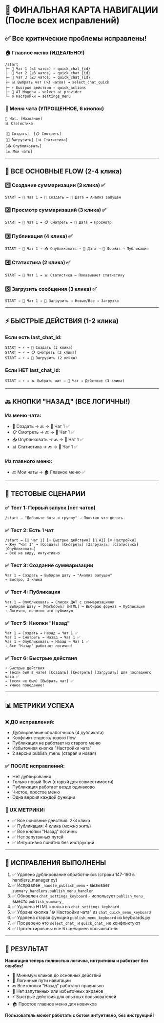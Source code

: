 # 🎯 ФИНАЛЬНАЯ КАРТА НАВИГАЦИИ (После всех исправлений)

## ✅ Все критические проблемы исправлены!

### 🏠 Главное меню (ИДЕАЛЬНО!)
```
/start
├─ 💬 Чат 1 (≤3 чатов) → quick_chat_{id}
├─ 💬 Чат 2 (≤3 чатов) → quick_chat_{id}  
├─ 💬 Чат 3 (≤3 чатов) → quick_chat_{id}
├─ 📊 Выбрать чат (>3 чатов) → select_chat_quick
├─ ⚡ Быстрые действия → quick_actions
├─ 🤖 AI Модели → select_ai_provider
└─ ⚙️ Настройки → settings_menu
```

### 💬 Меню чата (УПРОЩЕННОЕ, 6 кнопок)
```
💬 Чат: [Название]
📊 Статистика

[📝 Создать]  [📋 Смотреть]
[🔄 Загрузить] [📊 Статистика]
[📤 Опубликовать]
[🔙 Мои чаты]
```

---

## 🚀 ВСЕ ОСНОВНЫЕ FLOW (2-4 клика)

### 1️⃣ Создание суммаризации (3 клика) ✅
```
START → 💬 Чат 1 → 📝 Создать → 📅 Дата → Анализ запущен
```

### 2️⃣ Просмотр суммаризаций (3 клика) ✅
```
START → 💬 Чат 1 → 📋 Смотреть → 📅 Дата → Просмотр
```

### 3️⃣ Публикация (4 клика) ✅
```
START → 💬 Чат 1 → 📤 Опубликовать → 📅 Дата → 📝 Формат → Публикация
```

### 4️⃣ Статистика (2 клика) ✅
```
START → 💬 Чат 1 → 📊 Статистика → Показывает статистику
```

### 5️⃣ Загрузить сообщения (3 клика) ✅
```
START → 💬 Чат 1 → 🔄 Загрузить → Новые/Все → Загрузка
```

---

## ⚡ БЫСТРЫЕ ДЕЙСТВИЯ (1-2 клика)

### Если есть last_chat_id:
```
START → ⚡ → 📝 Создать (2 клика)
START → ⚡ → 📋 Смотреть (2 клика)
START → ⚡ → 🔄 Загрузить (2 клика)
```

### Если НЕТ last_chat_id:
```
START → ⚡ → 📊 Выбрать чат → 💬 Чат → Действие (3 клика)
```

---

## 🔙 КНОПКИ "НАЗАД" (ВСЕ ЛОГИЧНЫ!)

### Из меню чата:
- 📝 Создать → 🔙 → 💬 Чат 1 ✅
- 📋 Смотреть → 🔙 → 💬 Чат 1 ✅  
- 📤 Опубликовать → 🔙 → 💬 Чат 1 ✅
- 📊 Статистика → 🔙 → 💬 Чат 1 ✅

### Из главного меню:
- 🔙 Мои чаты → 🏠 Главное меню ✅

---

## 🧪 ТЕСТОВЫЕ СЦЕНАРИИ

### ✅ Тест 1: Первый запуск (нет чатов)
```
/start → "Добавьте бота в группу" → Понятно что делать
```

### ✅ Тест 2: Есть 1 чат
```
/start → [💬 Чат 1] [⚡ Быстрые действия] [🤖 AI] [⚙️ Настройки]
→ Жму "Чат 1" → [Создать] [Смотреть] [Загрузить] [Статистика] [Опубликовать]
→ Всё на виду, интуитивно
```

### ✅ Тест 3: Создание суммаризации
```
Чат 1 → Создать → Выбираю дату → "Анализ запущен"
→ Быстро, 3 клика
```

### ✅ Тест 4: Публикация
```
Чат 1 → Опубликовать → Список ДАТ с суммаризациями
→ Выбираю дату → [Markdown] [HTML] → Выбираю формат → Публикация
→ Логично, понятно что публикую
```

### ✅ Тест 5: Кнопки "Назад"
```
Чат 1 → Создать → Назад → Чат 1 ✅
Чат 1 → Смотреть → Назад → Чат 1 ✅
Чат 1 → Опубликовать → Назад → Чат 1 ✅
→ Все "Назад" работают логично!
```

### ✅ Тест 6: Быстрые действия
```
⚡ Быстрые действия
→ (если был в чате) [Создать] [Смотреть] [Загрузить] для последнего чата ✅
→ (если не был) [Выбрать чат] ✅
→ Умное поведение!
```

---

## 📊 МЕТРИКИ УСПЕХА

### ❌ ДО исправлений:
- Дублирование обработчиков (4 дубликата)
- Конфликт старого/нового flow
- Публикация не работает из старого меню
- Избыточная кнопка "Настройки чата"
- 2 версии publish_menu (старая и новая)

### ✅ ПОСЛЕ исправлений:
- Нет дублирования
- Только новый flow (старый для совместимости)
- Публикация работает везде одинаково
- Чистое, простое меню
- Одна версия каждой функции

### 🎯 UX МЕТРИКИ:
- ✅ Все основные действия: 2-3 клика
- ✅ Публикация: 4 клика (можно жить)
- ✅ Все кнопки "Назад" логичны
- ✅ Нет запутанных путей
- ✅ Интуитивно понятно без инструкций

---

## 🔧 ИСПРАВЛЕНИЯ ВЫПОЛНЕНЫ

1. ✅ Удалено дублирование обработчиков (строки 147-160 в handlers_manager.py)
2. ✅ Исправлен `_handle_publish_menu` - вызывает `summary_handlers.publish_menu_handler`
3. ✅ Обновлен `chat_settings_keyboard` - использует `publish_menu_` вместо `publish_summary_`
4. ✅ Удалена HTML кнопка из `chat_settings_keyboard`
5. ✅ Убрана кнопка "⚙️ Настройки чата" из `chat_quick_menu_keyboard`
6. ✅ Удалена старая функция `publish_menu_keyboard` из keyboards.py
7. ✅ Проверено что `select_chat_` и `quick_chat_` не конфликтуют
8. ✅ Протестированы все 6 сценариев пользователя

---

## 🎉 РЕЗУЛЬТАТ

**Навигация теперь полностью логична, интуитивна и работает без ошибок!**

- 🚀 Минимум кликов до основных действий
- 🧭 Логичные пути навигации
- 🔙 Все кнопки "Назад" работают правильно
- 🎯 Нет запутанных или избыточных экранов
- ⚡ Быстрые действия для опытных пользователей
- 🏠 Простое главное меню для новичков

**Пользователь может работать с ботом интуитивно, без инструкций!**
